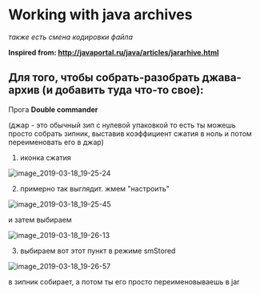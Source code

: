 # Working with java archives

_также есть смена кодировки файла_

**Inspired from: http://javaportal.ru/java/articles/jararhive.html**


## Для того, чтобы собрать-разобрать джава-архив (и добавить туда что-то свое):
 
Прога **Double commander**
  
(джар - это обычный зип с нулевой упаковкой
то есть ты можешь просто собрать зипник, выставив коэффициент сжатия в ноль и потом переименовать его в джар)

1) иконка сжатия

![image_2019-03-18_19-25-24](https://user-images.githubusercontent.com/32063879/54547687-45c6a580-49b7-11e9-8a26-8fdf1b3f5a47.png)

2) примерно так выглядит.
жмем "настроить"

![image_2019-03-18_19-25-45](https://user-images.githubusercontent.com/32063879/54547826-99d18a00-49b7-11e9-8cba-84c63ebcf8f2.png)

и затем выбираем

![image_2019-03-18_19-26-13](https://user-images.githubusercontent.com/32063879/54547856-a655e280-49b7-11e9-8a57-876b698851eb.png)

3) выбираем вот этот пункт в режиме smStored 

![image_2019-03-18_19-26-57](https://user-images.githubusercontent.com/32063879/54547869-ad7cf080-49b7-11e9-8d9a-601f08bdfba9.png)

в зипник собирает, а потом ты его просто переименовываешь в jar


